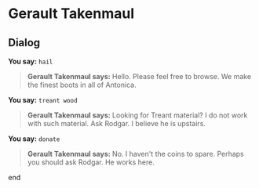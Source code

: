 # Gerault Takenmaul
## Dialog

**You say:** `hail`



>**Gerault Takenmaul says:** Hello.  Please feel free to browse.  We make the finest boots in all of Antonica.

**You say:** `treant wood`



>**Gerault Takenmaul says:** Looking for Treant material? I do not work with such material. Ask Rodgar. I believe he is upstairs.

**You say:** `donate`



>**Gerault Takenmaul says:** No. I haven't the coins to spare. Perhaps you should ask Rodgar. He works here.






end

